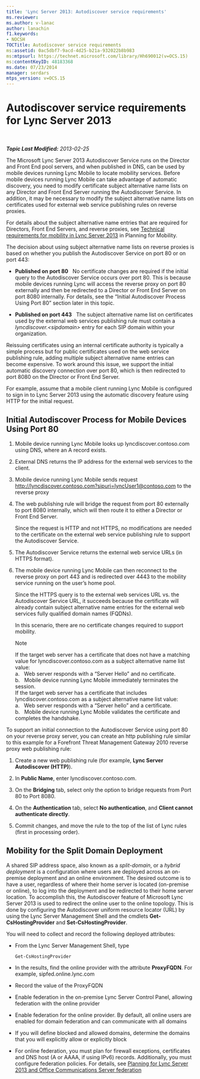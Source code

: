 ```yaml
---
title: 'Lync Server 2013: Autodiscover service requirements'
ms.reviewer: 
ms.author: v-lanac
author: lanachin
f1.keywords:
- NOCSH
TOCTitle: Autodiscover service requirements
ms:assetid: 0ac5dbf7-9acd-4d25-b21a-932022b8b983
ms:mtpsurl: https://technet.microsoft.com/library/Hh690012(v=OCS.15)
ms:contentKeyID: 48183368
ms.date: 07/23/2014
manager: serdars
mtps_version: v=OCS.15
---
```


<div data-xmlns="http://www.w3.org/1999/xhtml">

<div class="topic" data-xmlns="http://www.w3.org/1999/xhtml" data-msxsl="urn:schemas-microsoft-com:xslt" data-cs="http://msdn.microsoft.com/">

<div data-asp="http://msdn2.microsoft.com/asp">

# Autodiscover service requirements for Lync Server 2013

</div>

<div id="mainSection">

<div id="mainBody">

<span> </span>

_**Topic Last Modified:** 2013-02-25_

The Microsoft Lync Server 2013 Autodiscover Service runs on the Director and Front End pool servers, and when published in DNS, can be used by mobile devices running Lync Mobile to locate mobility services. Before mobile devices running Lync Mobile can take advantage of automatic discovery, you need to modify certificate subject alternative name lists on any Director and Front End Server running the Autodiscover Service. In addition, it may be necessary to modify the subject alternative name lists on certificates used for external web service publishing rules on reverse proxies.

For details about the subject alternative name entries that are required for Directors, Front End Servers, and reverse proxies, see [Technical requirements for mobility in Lync Server 2013](lync-server-2013-technical-requirements-for-mobility.md) in Planning for Mobility.

The decision about using subject alternative name lists on reverse proxies is based on whether you publish the Autodiscover Service on port 80 or on port 443:

  - **Published on port 80**   No certificate changes are required if the initial query to the Autodiscover Service occurs over port 80. This is because mobile devices running Lync will access the reverse proxy on port 80 externally and then be redirected to a Director or Front End Server on port 8080 internally. For details, see the “Initial Autodiscover Process Using Port 80” section later in this topic.

  - **Published on port 443**   The subject alternative name list on certificates used by the external web services publishing rule must contain a *lyncdiscover.\<sipdomain\>* entry for each SIP domain within your organization.

Reissuing certificates using an internal certificate authority is typically a simple process but for public certificates used on the web service publishing rule, adding multiple subject alternative name entries can become expensive. To work around this issue, we support the initial automatic discovery connection over port 80, which is then redirected to port 8080 on the Director or Front End Server.

For example, assume that a mobile client running Lync Mobile is configured to sign in to Lync Server 2013 using the automatic discovery feature using HTTP for the initial request.

<div>

## Initial Autodiscover Process for Mobile Devices Using Port 80

1.  Mobile device running Lync Mobile looks up lyncdiscover.contoso.com using DNS, where an A record exists.

2.  External DNS returns the IP address for the external web services to the client.

3.  Mobile device running Lync Mobile sends request http://lyncdiscover.contoso.com?sipuri=lyncUser1@contoso.com to the reverse proxy

4.  The web publishing rule will bridge the request from port 80 externally to port 8080 internally, which will then route it to either a Director or Front End Server.
    
    Since the request is HTTP and not HTTPS, no modifications are needed to the certificate on the external web service publishing rule to support the Autodiscover Service.

5.  The Autodiscover Service returns the external web service URLs (in HTTPS format).

6.  The mobile device running Lync Mobile can then reconnect to the reverse proxy on port 443 and is redirected over 4443 to the mobility service running on the user’s home pool.
    
    Since the HTTPS query is to the external web services URL vs. the Autodiscover Service URL, it succeeds because the certificate will already contain subject alternative name entries for the external web services fully qualified domain names (FQDNs).
    
    In this scenario, there are no certificate changes required to support mobility.
    
    <div>
    

    > [!NOTE]  
    > If the target web server has a certificate that does not have a matching value for lyncdiscover.contoso.com as a subject alternative name list value:<BR>a.&nbsp;&nbsp;&nbsp;Web server responds with a “Server Hello” and no certificate.<BR>b.&nbsp;&nbsp;&nbsp;Mobile device running Lync Mobile immediately terminates the session.<BR>If the target web server has a certificate that includes lyncdiscover.contoso.com as a subject alternative name list value:<BR>a.&nbsp;&nbsp;&nbsp;Web server responds with a “Server hello” and a certificate.<BR>b.&nbsp;&nbsp;&nbsp;Mobile device running Lync Mobile validates the certificate and completes the handshake.

    
    </div>

To support an initial connection to the Autodiscover Service using port 80 on your reverse proxy server, you can create an http publishing rule similar to this example for a Forefront Threat Management Gateway 2010 reverse proxy web publishing rule:

1.  Create a new web publishing rule (for example, **Lync Server Autodiscover (HTTP)**).

2.  In **Public Name**, enter lyncdiscover.contoso.com.

3.  On the **Bridging** tab, select only the option to bridge requests from Port 80 to Port 8080.

4.  On the **Authentication** tab, select **No authentication**, and **Client cannot authenticate directly**.

5.  Commit changes, and move the rule to the top of the list of Lync rules (first in processing order).

</div>

<div>

## Mobility for the Split Domain Deployment

A shared SIP address space, also known as a *split-domain*, or a *hybrid deployment* is a configuration where users are deployed across an on-premise deployment and an online environment. The desired outcome is to have a user, regardless of where their home server is located (on-premise or online), to log into the deployment and be redirected to their home server location. To accomplish this, the Autodiscover feature of Microsoft Lync Server 2013 is used to redirect the online user to the online topology. This is done by configuring the Autodiscover uniform resource locator (URL) by using the Lync Server Management Shell and the cmdlets **Get-CsHostingProvider** and **Set-CsHostingProvider**.

You will need to collect and record the following deployed attributes:

  - From the Lync Server Management Shell, type
    
        Get-CsHostingProvider

  - In the results, find the online provider with the attribute **ProxyFQDN**. For example, sipfed.online.lync.com

  - Record the value of the ProxyFQDN

  - Enable federation in the on-premise Lync Server Control Panel, allowing federation with the online provider

  - Enable federation for the online provider. By default, all online users are enabled for domain federation and can communicate with all domains

  - If you will define blocked and allowed domains, determine the domains that you will explicitly allow or explicitly block

  - For online federation, you must plan for firewall exceptions, certificates and DNS host (A or AAAA, if using IPv6) records. Additionally, you must configure federation policies. For details, see [Planning for Lync Server 2013 and Office Communications Server federation](lync-server-2013-planning-for-lync-server-and-office-communications-server-federation.md)

</div>

</div>

<span> </span>

</div>

</div>

</div>

